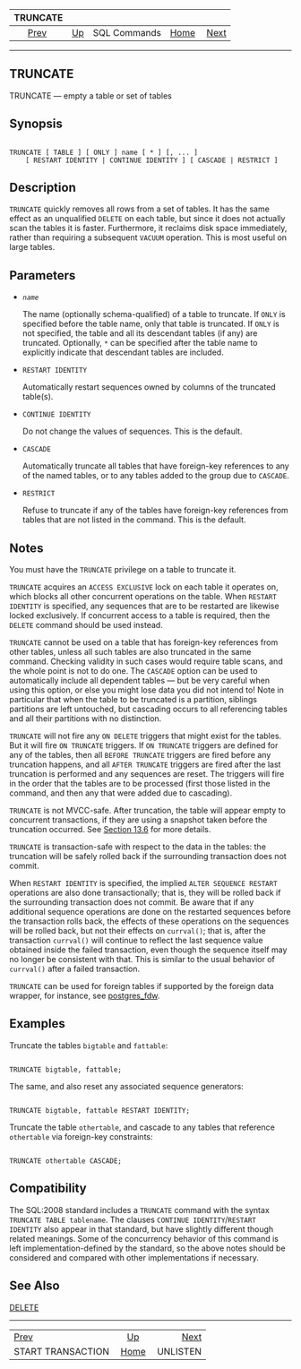 <!--?xml version="1.0" encoding="UTF-8" standalone="no"?-->

|                         TRUNCATE                        |                                        |              |                                                       |                                       |
| :-----------------------------------------------------: | :------------------------------------- | :----------: | ----------------------------------------------------: | ------------------------------------: |
| [Prev](sql-start-transaction.html "START TRANSACTION")  | [Up](sql-commands.html "SQL Commands") | SQL Commands | [Home](index.html "PostgreSQL 17devel Documentation") |  [Next](sql-unlisten.html "UNLISTEN") |

***

[]()

## TRUNCATE

TRUNCATE — empty a table or set of tables

## Synopsis

```

TRUNCATE [ TABLE ] [ ONLY ] name [ * ] [, ... ]
    [ RESTART IDENTITY | CONTINUE IDENTITY ] [ CASCADE | RESTRICT ]
```

## Description

`TRUNCATE` quickly removes all rows from a set of tables. It has the same effect as an unqualified `DELETE` on each table, but since it does not actually scan the tables it is faster. Furthermore, it reclaims disk space immediately, rather than requiring a subsequent `VACUUM` operation. This is most useful on large tables.

## Parameters

*   *`name`*

    The name (optionally schema-qualified) of a table to truncate. If `ONLY` is specified before the table name, only that table is truncated. If `ONLY` is not specified, the table and all its descendant tables (if any) are truncated. Optionally, `*` can be specified after the table name to explicitly indicate that descendant tables are included.

*   `RESTART IDENTITY`

    Automatically restart sequences owned by columns of the truncated table(s).

*   `CONTINUE IDENTITY`

    Do not change the values of sequences. This is the default.

*   `CASCADE`

    Automatically truncate all tables that have foreign-key references to any of the named tables, or to any tables added to the group due to `CASCADE`.

*   `RESTRICT`

    Refuse to truncate if any of the tables have foreign-key references from tables that are not listed in the command. This is the default.

## Notes

You must have the `TRUNCATE` privilege on a table to truncate it.

`TRUNCATE` acquires an `ACCESS EXCLUSIVE` lock on each table it operates on, which blocks all other concurrent operations on the table. When `RESTART IDENTITY` is specified, any sequences that are to be restarted are likewise locked exclusively. If concurrent access to a table is required, then the `DELETE` command should be used instead.

`TRUNCATE` cannot be used on a table that has foreign-key references from other tables, unless all such tables are also truncated in the same command. Checking validity in such cases would require table scans, and the whole point is not to do one. The `CASCADE` option can be used to automatically include all dependent tables — but be very careful when using this option, or else you might lose data you did not intend to! Note in particular that when the table to be truncated is a partition, siblings partitions are left untouched, but cascading occurs to all referencing tables and all their partitions with no distinction.

`TRUNCATE` will not fire any `ON DELETE` triggers that might exist for the tables. But it will fire `ON TRUNCATE` triggers. If `ON TRUNCATE` triggers are defined for any of the tables, then all `BEFORE TRUNCATE` triggers are fired before any truncation happens, and all `AFTER TRUNCATE` triggers are fired after the last truncation is performed and any sequences are reset. The triggers will fire in the order that the tables are to be processed (first those listed in the command, and then any that were added due to cascading).

`TRUNCATE` is not MVCC-safe. After truncation, the table will appear empty to concurrent transactions, if they are using a snapshot taken before the truncation occurred. See [Section 13.6](mvcc-caveats.html "13.6. Caveats") for more details.

`TRUNCATE` is transaction-safe with respect to the data in the tables: the truncation will be safely rolled back if the surrounding transaction does not commit.

When `RESTART IDENTITY` is specified, the implied `ALTER SEQUENCE RESTART` operations are also done transactionally; that is, they will be rolled back if the surrounding transaction does not commit. Be aware that if any additional sequence operations are done on the restarted sequences before the transaction rolls back, the effects of these operations on the sequences will be rolled back, but not their effects on `currval()`; that is, after the transaction `currval()` will continue to reflect the last sequence value obtained inside the failed transaction, even though the sequence itself may no longer be consistent with that. This is similar to the usual behavior of `currval()` after a failed transaction.

`TRUNCATE` can be used for foreign tables if supported by the foreign data wrapper, for instance, see [postgres\_fdw](postgres-fdw.html "F.37. postgres_fdw — access data stored in external PostgreSQL servers").

## Examples

Truncate the tables `bigtable` and `fattable`:

```

TRUNCATE bigtable, fattable;
```

The same, and also reset any associated sequence generators:

```

TRUNCATE bigtable, fattable RESTART IDENTITY;
```

Truncate the table `othertable`, and cascade to any tables that reference `othertable` via foreign-key constraints:

```

TRUNCATE othertable CASCADE;
```

## Compatibility

The SQL:2008 standard includes a `TRUNCATE` command with the syntax `TRUNCATE TABLE tablename`. The clauses `CONTINUE IDENTITY`/`RESTART IDENTITY` also appear in that standard, but have slightly different though related meanings. Some of the concurrency behavior of this command is left implementation-defined by the standard, so the above notes should be considered and compared with other implementations if necessary.

## See Also

[DELETE](sql-delete.html "DELETE")

***

|                                                         |                                                       |                                       |
| :------------------------------------------------------ | :---------------------------------------------------: | ------------------------------------: |
| [Prev](sql-start-transaction.html "START TRANSACTION")  |         [Up](sql-commands.html "SQL Commands")        |  [Next](sql-unlisten.html "UNLISTEN") |
| START TRANSACTION                                       | [Home](index.html "PostgreSQL 17devel Documentation") |                              UNLISTEN |
